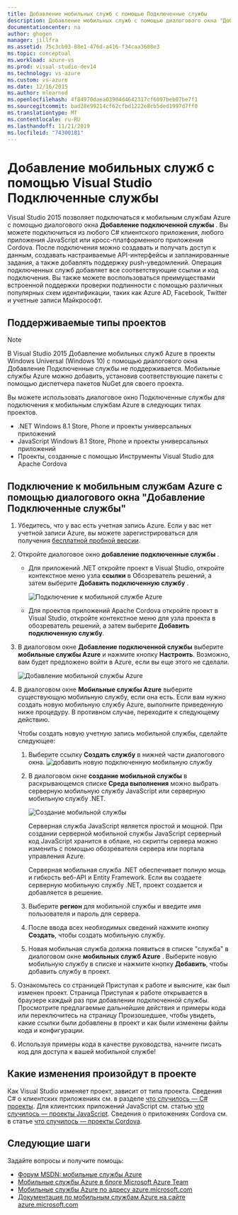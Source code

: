 ```yaml
---
title: Добавление мобильных служб с помощью Подключенные службы
description: Добавление мобильных служб с помощью диалогового окна "Добавление Подключенные службы в Visual Studio"
documentationcenter: na
author: ghogen
manager: jillfra
ms.assetid: 75c3cb93-88e1-476d-a416-f34caa3608e3
ms.topic: conceptual
ms.workload: azure-vs
ms.prod: visual-studio-dev14
ms.technology: vs-azure
ms.custom: vs-azure
ms.date: 12/16/2015
ms.author: mlearned
ms.openlocfilehash: 4f84970daea03904d4642317cf6097beb07be7f1
ms.sourcegitcommit: bad28e99214cf62cfbd1222e8cb5ded1997d7ff0
ms.translationtype: MT
ms.contentlocale: ru-RU
ms.lasthandoff: 11/21/2019
ms.locfileid: "74300181"
---
```

# <a name="adding-mobile-services-by-using-visual-studio-connected-services"></a>Добавление мобильных служб с помощью Visual Studio Подключенные службы
Visual Studio 2015 позволяет подключаться к мобильным службам Azure с помощью диалогового окна **Добавление подключенной службы** . Вы можете подключиться из любого C# клиентского приложения, любого приложения JavaScript или кросс-платформенного приложения Cordova. После подключения можно создавать и получать доступ к данным, создавать настраиваемые API-интерфейсы и запланированные задания, а также добавлять поддержку push-уведомлений.  Операция подключенных служб добавляет все соответствующие ссылки и код подключения. Вы также можете воспользоваться преимуществами встроенной поддержки проверки подлинности с помощью различных популярных схем идентификации, таких как Azure AD, Facebook, Twitter и учетные записи Майкрософт.

## <a name="supported-project-types"></a>Поддерживаемые типы проектов
> [!NOTE]
> В Visual Studio 2015 Добавление мобильных служб Azure в проекты Windows Universal (Windows 10) с помощью диалогового окна Добавление Подключенные службы не поддерживается. Мобильные службы Azure можно добавить, установив соответствующие пакеты с помощью диспетчера пакетов NuGet для своего проекта.
>
>

Вы можете использовать диалоговое окно Подключенные службы для подключения к мобильным службам Azure в следующих типах проектов.

* .NET Windows 8.1 Store, Phone и проекты универсальных приложений
* JavaScript Windows 8.1 Store, Phone и проекты универсальных приложений
* Проекты, созданные с помощью Инструменты Visual Studio для Apache Cordova

## <a name="connect-to-azure-mobile-services-using-the-add-connected-services-dialog"></a>Подключение к мобильным службам Azure с помощью диалогового окна "Добавление Подключенные службы"
1. Убедитесь, что у вас есть учетная запись Azure. Если у вас нет учетной записи Azure, вы можете зарегистрироваться для получения [бесплатной пробной версии](https://go.microsoft.com/fwlink/?LinkId=518146).
2. Откройте диалоговое окно **добавление подключенные службы** .

   * Для приложений .NET откройте проект в Visual Studio, откройте контекстное меню узла **ссылки** в Обозреватель решений, а затем выберите **Добавить подключенную службу** .

        ![Подключение к мобильной службе Azure](./media/vs-azure-tools-connected-services-add-mobile-services/IC797635.png)
   * Для проектов приложений Apache Cordova откройте проект в Visual Studio, откройте контекстное меню для узла проекта в обозреватель решений, а затем выберите **Добавить подключенную службу**.
3. В диалоговом окне **Добавление подключенной службы** выберите **мобильные службы Azure** и нажмите кнопку **Настроить**. Возможно, вам будет предложено войти в Azure, если вы еще этого не сделали.

    ![Добавление мобильной службы Azure](./media/vs-azure-tools-connected-services-add-mobile-services/IC797636.png)
4. В диалоговом окне **Мобильные службы Azure** выберите существующую мобильную службу, если она есть. Если вам нужно создать новую мобильную службу Azure, выполните приведенную ниже процедуру. В противном случае, переходите к следующему действию.

    Чтобы создать новую учетную запись мобильной службы, сделайте следующее:

   1. Выберите ссылку **Создать службу** в нижней части диалогового окна.
       ![добавить новую подключенную мобильную службу](./media/vs-azure-tools-connected-services-add-mobile-services/IC797637.png)
   2. В диалоговом окне **создание мобильной службы** в раскрывающемся списке **Среда выполнения** можно выбрать серверную мобильную службу JavaScript или серверную мобильную службу .NET.

       ![Создание мобильной службы](./media/vs-azure-tools-connected-services-add-mobile-services/IC797638.png)

       Серверная служба JavaScript является простой и мощной. При создании серверной мобильной службы JavaScript серверный код JavaScript хранится в облаке, но скрипты сервера можно изменить с помощью обозревателя сервера или портала управления Azure.

       Серверная мобильная служба .NET обеспечивает полную мощь и гибкость веб-API и Entity Framework. Если вы создаете серверную мобильную службу .NET, проект создается и добавляется в решение.
   3. Выберите **регион** для мобильной службы и введите имя пользователя и пароль для сервера.
   4. После ввода всех необходимых сведений нажмите кнопку **Создать**, чтобы создать мобильную службу.
   5. Новая мобильная служба должна появиться в списке "служба" в диалоговом окне **мобильных служб Azure** . Выберите новую мобильную службу в списке и нажмите кнопку **Добавить**, чтобы добавить службу в проект.
5. Ознакомьтесь со страницей Приступая к работе и выясните, как был изменен проект. Страница Приступая к работе открывается в браузере каждый раз при добавлении подключенной службы. Просмотрите предлагаемые дальнейшие действия и примеры кода или переключитесь на страницу Произошедшее, чтобы увидеть, какие ссылки были добавлены в проект и как были изменены файлы кода и конфигурации.
6. Используя примеры кода в качестве руководства, начните писать код для доступа к вашей мобильной службе!

## <a name="how-your-project-is-modified"></a>Какие изменения произойдут в проекте
Как Visual Studio изменяет проект, зависит от типа проекта. Сведения C# о клиентских приложениях см. в разделе [что случилось — C# проекты](https://go.microsoft.com/fwlink/p/?LinkId=513119). Для клиентских приложений JavaScript см. статью [что случилось — проекты JavaScript](https://go.microsoft.com/fwlink/p/?LinkId=513120). Сведения о приложениях Cordova см. в статье [что случилось — проекты Cordova](https://go.microsoft.com/fwlink/p/?LinkId=513116).

## <a name="next-steps"></a>Следующие шаги
Задайте вопросы и получите помощь:

* [Форум MSDN: мобильные службы Azure](https://social.msdn.microsoft.com/forums/azure/home?forum=azuremobile)
* [Мобильные службы Azure в блоге Microsoft Azure Team](https://azure.microsoft.com/blog/topics/mobile/)
* [Мобильные службы Azure по адресу azure.microsoft.com](https://azure.microsoft.com/services/mobile-services/)
* [Документация по мобильным службам Azure на сайте azure.microsoft.com](https://azure.microsoft.com/documentation/services/mobile-services/)
